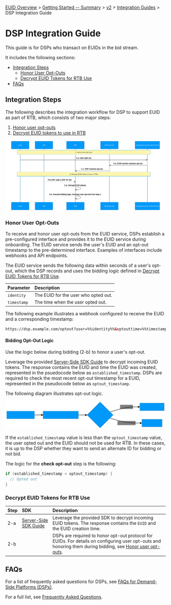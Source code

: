 [EUID Overview](../../../README.md) > [Getting Started -- Summary](../getting-started/gs-summary.md) > [v2](../summary-doc-v2.md) > [Integration Guides](summary-guides.md) > DSP Integration Guide

# DSP Integration Guide

This guide is for DSPs who transact on EUIDs in the bid stream.

It includes the following sections:

* [Integration Steps](#integration-steps)
   - [Honor User Opt-Outs](#honor-user-opt-outs)
   - [Decrypt EUID Tokens for RTB Use](#decrypt-euid-tokens-for-rtb-use)
* [FAQs](#faqs)

## Integration Steps 

The following describes the integration workflow for DSP to support EUID as part of RTB, which consists of two major steps:
1. [Honor user opt-outs](#honor-user-opt-outs)
2. [Decrypt EUID tokens to use in RTB](#decrypt-euid-tokens-for-rtb-use)

![DSP Flow](images/dsp-guide-flow-mermaid.svg)

### Honor User Opt-Outs

To receive and honor user opt-outs from the EUID service, DSPs establish a pre-configured interface and provides it to the EUID service during onboarding. The EUID service sends the user's EUID and an opt-out timestamp to the pre-determined interface. Examples of interfaces include webhooks and API endpoints.

The EUID service sends the following data within seconds of a user's opt-out, which the DSP records and uses the bidding logic defined in [Decrypt EUID Tokens for RTB Use](#decrypt-euid-tokens-for-rtb-use).

| Parameter | Description |
| :--- | :--- |
| `identity` | The EUID for the user who opted out. |
| `timestamp` | The time when the user opted out. |


The following example  illustrates a webhook configured to receive the EUID and a corresponding timestamp:

```html
https://dsp.example.com/optout?user=%%identity%%&optouttime=%%timestamp%%
```
#### Bidding Opt-Out Logic

Use the logic below during bidding (2-b) to honor a user's opt-out.

Leverage the provided [Server-Side SDK Guide](../sdks/dsp-client-rtb-sdk.md) to decrypt incoming EUID tokens. The response contains the EUID and time the EUID was created, represented in the psuedocode below as `established_timestamp`. DSPs are required to check the most recent opt-out timestamp for a EUID, represented in the pseudocode below as `optout_timestamp`. 

The following diagram illustrates opt-out logic.

![DSP Opt-Out Check](images/dsp-guide-optout-check-mermaid.svg)

If the `established_timestamp` value is less than the `optout_timestamp` value, the user opted out and the EUID should not be used for RTB. In these cases, it is up to the DSP whether they want to send an alternate ID for bidding or not bid.

The logic for the <b>check opt-out</b> step is the following:

```java
if (established_timestamp < optout_timestamp) {
  // Opted out
}
```

### Decrypt EUID Tokens for RTB Use

| Step | SDK | Description |
| :--- | :--- | :--- |
| 2-a | [Server-Side SDK Guide](../sdks/dsp-client-rtb-sdk.md)  | Leverage the provided SDK to decrypt incoming EUID tokens. The response contains the `EUID` and the EUID creation time. |
| 2-b | | DSPs are required to honor opt-out protocol for EUIDs. For details on configuring user opt-outs and honoring them during bidding, see [Honor user opt-outs](#honor-user-opt-outs). |

## FAQs

For a list of frequently asked questions for DSPs, see [FAQs for Demand-Side Platforms (DSPs)](../getting-started/gs-faqs.md#faqs-for-demand-side-platforms-dsps).

For a full list, see [Frequently Asked Questions](../getting-started/gs-faqs.md).
